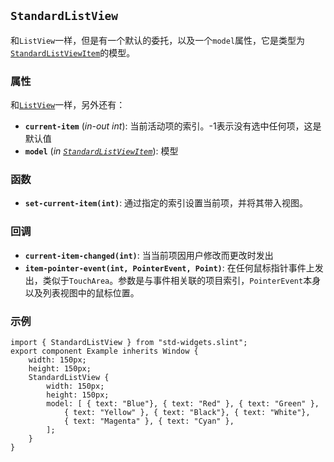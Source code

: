 <!-- Copyright © SixtyFPS GmbH <info@slint.dev> ; SPDX-License-Identifier: MIT -->
## `StandardListView`

和`ListView`一样，但是有一个默认的委托，以及一个`model`属性，它是类型为[`StandardListViewItem`](../builtins/structs.md#standardlistviewitem)的模型。

### 属性

和[`ListView`](#listview)一样，另外还有：

-   **`current-item`** (_in-out_ _int_): 当前活动项的索引。-1表示没有选中任何项，这是默认值
-   **`model`** (_in_ _[`StandardListViewItem`](../builtins/structs.md#standardlistviewitem)_): 模型

### 函数

-   **`set-current-item(int)`**: 通过指定的索引设置当前项，并将其带入视图。

### 回调

-   **`current-item-changed(int)`**: 当当前项因用户修改而更改时发出
-   **`item-pointer-event(int, PointerEvent, Point)`**: 在任何鼠标指针事件上发出，类似于`TouchArea`。参数是与事件相关联的项目索引，`PointerEvent`本身以及列表视图中的鼠标位置。

### 示例

```slint
import { StandardListView } from "std-widgets.slint";
export component Example inherits Window {
    width: 150px;
    height: 150px;
    StandardListView {
        width: 150px;
        height: 150px;
        model: [ { text: "Blue"}, { text: "Red" }, { text: "Green" },
            { text: "Yellow" }, { text: "Black"}, { text: "White"},
            { text: "Magenta" }, { text: "Cyan" },
        ];
    }
}
```
